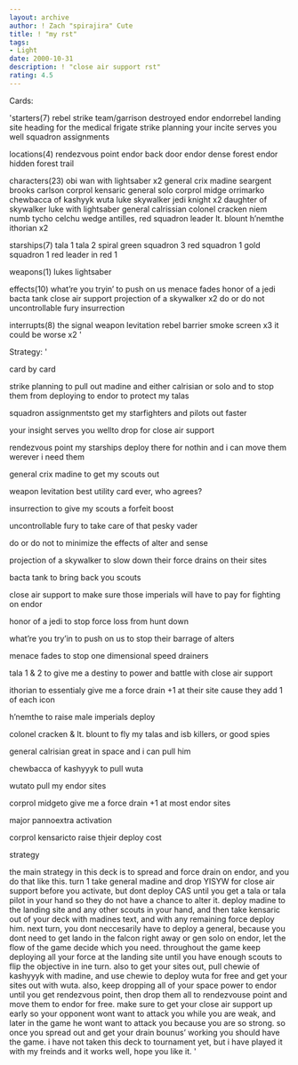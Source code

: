```yaml
---
layout: archive
author: ! Zach "spirajira" Cute
title: ! "my rst"
tags:
- Light
date: 2000-10-31
description: ! "close air support rst"
rating: 4.5
---
```

Cards: 

'starters(7)
rebel strike team/garrison destroyed
endor
endorrebel landing site
heading for the medical frigate
strike planning
your incite serves you well
squadron assignments

locations(4)
rendezvous point
endor back door
endor dense forest
endor hidden forest trail

characters(23)
obi wan with lightsaber x2
general crix madine
seargent brooks carlson
corprol kensaric
general solo
corprol midge
orrimarko
chewbacca of kashyyk
wuta
luke skywalker jedi knight x2
daughter of skywalker
luke with lightsaber
general calrissian
colonel cracken
niem numb
tycho celchu
wedge antilles, red squadron leader
lt. blount
h’nemthe
ithorian x2

starships(7)
tala 1
tala 2
spiral
green squadron 3
red squadron 1
gold squadron 1
red leader in red 1

weapons(1)
lukes lightsaber

effects(10)
what’re you tryin’ to push on us
menace fades
honor of a jedi
bacta tank
close air support
projection of a skywalker x2
do or do not
uncontrollable fury
insurrection

interrupts(8)
the signal
weapon levitation
rebel barrier
smoke screen x3
it could be worse x2 '

Strategy: '

card by card

strike planning to pull out madine and either calrisian or solo and to stop them from deploying to endor to protect my talas

squadron assignmentsto get my starfighters and pilots out faster

your insight serves you wellto drop for close air support

rendezvous point my starships deploy there for nothin and i can move them werever i need them

general crix madine to get my scouts out

weapon levitation best utility card ever, who agrees?

insurrection to give my scouts a forfeit boost

uncontrollable fury to take care of that pesky vader

do or do not to minimize the effects of alter and sense

projection of a skywalker to slow down their force drains on their sites

bacta tank to bring back you scouts

close air support to make sure those imperials will have to pay for fighting on endor

honor of a jedi to stop force loss from hunt down

what’re you try’in to push on us to stop their barrage of alters

menace fades to stop one dimensional speed drainers

tala 1 & 2 to give me a destiny to power and battle with close air support

ithorian to essentialy give me a force drain +1 at their site cause they add 1 of each icon

h’nemthe to raise male imperials deploy

colonel cracken & lt. blount to fly my talas and isb killers, or good spies

general calrisian great in space and i can pull him

chewbacca of kashyyyk to pull wuta

wutato pull my endor sites

corprol midgeto give me a force drain +1 at most endor sites

major pannoextra activation

corprol kensaricto raise thjeir deploy cost


strategy

the main strategy in this deck is to spread and force drain on endor, and you do that like this.  turn 1 take general madine and drop YISYW for close air support before you activate, but dont deploy CAS until you get a tala or tala pilot in your hand so they do not have a chance to alter it.  deploy madine to the landing site and any other scouts in your hand, and then take kensaric out of your deck with madines text, and with any remaining force deploy him.  next turn, you dont neccesarily have to deploy a general, because you dont need to get lando in the falcon right away or gen solo on endor, let the flow of the game decide which you need.  throughout the game keep deploying all your force at the landing site until you have enough scouts to flip the objective in ine turn.  also to get your sites out, pull chewie of kashyyyk with madine, and use chewie to deploy wuta for free and get your sites out with wuta.	also, keep dropping all of your space power to endor until you get rendezvous point, then drop them all to rendezvouse point and move them to endor for free.  make sure to get your close air support up early so your opponent wont want to attack you while you are weak, and later in the game he wont want to attack you because you are so strong.  so once you spread out and get your drain bounus’ working you should have the game.  i have not taken this deck to tournament yet, but i have played it with my freinds and it works well, hope you like it. '